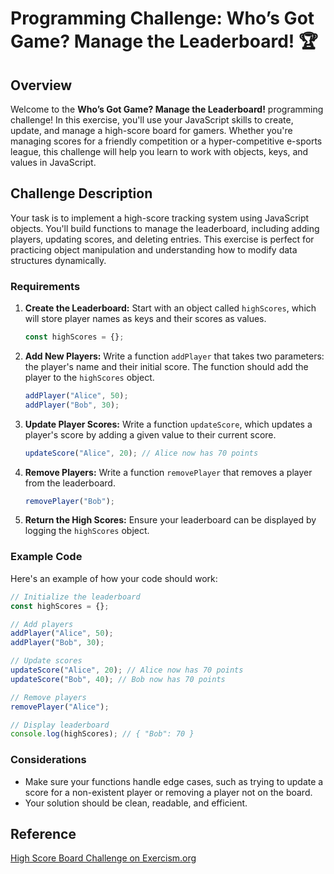 # Programming Challenge: **Who’s Got Game? Manage the Leaderboard!** 🏆

## Overview

Welcome to the **Who’s Got Game? Manage the Leaderboard!** programming challenge! In this exercise, you'll use your JavaScript skills to create, update, and manage a high-score board for gamers. Whether you're managing scores for a friendly competition or a hyper-competitive e-sports league, this challenge will help you learn to work with objects, keys, and values in JavaScript.

## Challenge Description

Your task is to implement a high-score tracking system using JavaScript objects. You'll build functions to manage the leaderboard, including adding players, updating scores, and deleting entries. This exercise is perfect for practicing object manipulation and understanding how to modify data structures dynamically.

### Requirements

1. **Create the Leaderboard:**
    Start with an object called `highScores`, which will store player names as keys and their scores as values.
    ```javascript
    const highScores = {};
    ```

2. **Add New Players:**
    Write a function `addPlayer` that takes two parameters: the player's name and their initial score. The function should add the player to the `highScores` object.
    ```javascript
    addPlayer("Alice", 50);
    addPlayer("Bob", 30);
    ```

3. **Update Player Scores:**
    Write a function `updateScore`, which updates a player's score by adding a given value to their current score.
    ```javascript
    updateScore("Alice", 20); // Alice now has 70 points
    ```

4. **Remove Players:**
    Write a function `removePlayer` that removes a player from the leaderboard.
    ```javascript
    removePlayer("Bob");
    ```

5. **Return the High Scores:**
    Ensure your leaderboard can be displayed by logging the `highScores` object.

### Example Code

Here's an example of how your code should work:
```javascript
// Initialize the leaderboard
const highScores = {};

// Add players
addPlayer("Alice", 50);
addPlayer("Bob", 30);

// Update scores
updateScore("Alice", 20); // Alice now has 70 points
updateScore("Bob", 40); // Bob now has 70 points

// Remove players
removePlayer("Alice");

// Display leaderboard
console.log(highScores); // { "Bob": 70 }
```

### Considerations

- Make sure your functions handle edge cases, such as trying to update a score for a non-existent player or removing a player not on the board.
- Your solution should be clean, readable, and efficient.

## Reference

[High Score Board Challenge on Exercism.org](https://exercism.org/tracks/javascript/exercises/high-score-board)